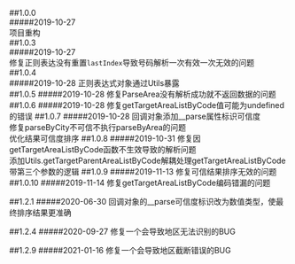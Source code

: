 ##1.0.0  
#####2019-10-27  
项目重构  
##1.0.3  
#####2019-10-27  
修复正则表达没有重置`lastIndex`导致号码解析一次有效一次无效的问题  
##1.0.4  
#####2019-10-28
正则表达式对象通过Utils暴露  
##1.0.5 
#####2019-10-28
修复ParseArea没有解析成功就不返回数据的问题
##1.0.6
#####2019-10-28
修复getTargetAreaListByCode值可能为undefined的错误
##1.0.7
#####2019-10-28
回调对象添加__parse属性标识可信度  
修复parseByCity不可信不执行parseByArea的问题  
优化结果可信度排序
##1.0.8
#####2019-10-31
修复因getTargetAreaListByCode函数不生效导致的解析问题  
添加Utils.getTargetParentAreaListByCode解耦处理getTargetAreaListByCode带第三个参数的逻辑
##1.0.9
#####2019-11-13
修复可信结果排序无效的问题
##1.0.10
#####2019-11-14
修复getTargetAreaListByCode编码错漏的问题

##1.2.1
#####2020-06-30
回调对象的__parse可信度标识改为数值类型，使最终排序结果更准确

##1.2.4
#####2020-09-27
修复一个会导致地区无法识别的BUG

##1.2.9
#####2021-01-16
修复一个会导致地区截断错误的BUG

